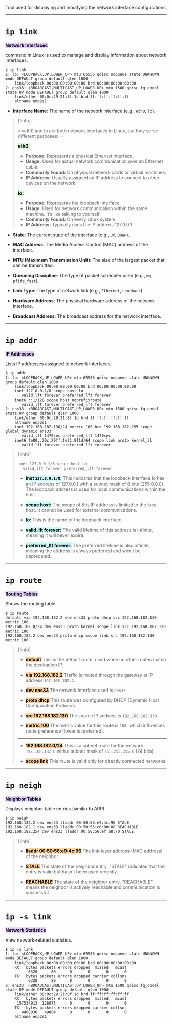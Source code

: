 Tool used for displaying and modifying the network interface configurations

---

# `ip link`

**<mark style="background: #D2B3FFA6;">Network Interfaces</mark>**

command in Linux is used to manage and display information about network interfaces.

```shell ln:False
$ ip link
1: lo: <LOOPBACK,UP,LOWER_UP> mtu 65536 qdisc noqueue state UNKNOWN mode DEFAULT group default qlen 1000
    link/loopback 00:00:00:00:00:00 brd 00:00:00:00:00:00
2: ens33: <BROADCAST,MULTICAST,UP,LOWER_UP> mtu 1500 qdisc fq_codel state UP mode DEFAULT group default qlen 1000
    link/ether 00:0c:29:21:8f:1d brd ff:ff:ff:ff:ff:ff
    altname enp2s1
```

- **Interface Name**: The name of the network interface (e.g., `eth0`, `lo`).
> [!info] 
> 
> ==eth0 and lo are both network interfaces in Linux, but they serve different purposes:==
> 
> **<mark style="background: #BBFABBA6;">eth0:</mark>**
> - **Purpose:** Represents a physical Ethernet interface.
> - **Usage:** Used for actual network communication over an Ethernet cable.
> - **Commonly Found:** On physical network cards or virtual machines.
> - **IP Address:** Usually assigned an IP address to connect to other devices on the network.
> 
> **<mark style="background: #BBFABBA6;">lo:</mark>**
> - **Purpose:** Represents the loopback interface.
> - **Usage:** Used for network communication within the same machine. It’s like talking to yourself.
> - **Commonly Found:** On every Linux system.
> - **IP Address:** Typically uses the IP address 127.0.0.1


- **State**: The current state of the interface (e.g., `UP`, `DOWN`).
    
- **MAC Address**: The Media Access Control (MAC) address of the interface.
    
- **MTU (Maximum Transmission Unit)**: The size of the largest packet that can be transmitted.
    
- **Queueing Discipline**: The type of packet scheduler used (e.g., `mq`, `pfifo_fast`).
    
- **Link Type**: The type of network link (e.g., `Ethernet`, `Loopback`).
    
- **Hardware Address**: The physical hardware address of the network interface.
    
- **Broadcast Address**: The broadcast address for the network interface.

---

# `ip addr`

**<mark style="background: #D2B3FFA6;">IP Addresses</mark>**

Lists IP addresses assigned to network interfaces.

```shell ln:False
$ ip addr
1: lo: <LOOPBACK,UP,LOWER_UP> mtu 65536 qdisc noqueue state UNKNOWN group default qlen 1000
    link/loopback 00:00:00:00:00:00 brd 00:00:00:00:00:00
    inet 127.0.0.1/8 scope host lo
       valid_lft forever preferred_lft forever
    inet6 ::1/128 scope host noprefixroute
       valid_lft forever preferred_lft forever
2: ens33: <BROADCAST,MULTICAST,UP,LOWER_UP> mtu 1500 qdisc fq_codel state UP group default qlen 1000
    link/ether 00:0c:29:21:8f:1d brd ff:ff:ff:ff:ff:ff
    altname enp2s1
    inet 192.168.182.130/24 metric 100 brd 192.168.182.255 scope global dynamic ens33
       valid_lft 1470sec preferred_lft 1470sec
    inet6 fe80::20c:29ff:fe21:8f1d/64 scope link proto kernel_ll
       valid_lft forever preferred_lft forever
```

> [!info] 
> ```bash ln:False
> inet 127.0.0.1/8 scope host lo
> 	valid_lft forever preferred_lft forever
> ```
> 
> - **<mark style="background: #ABF7F7A6;">inet `127.0.0.1/8`:</mark>**
> 	This indicates that the loopback interface lo has an IP address of 127.0.0.1 with a subnet mask of 8 bits (255.0.0.0). The loopback address is used for local communications within the host.
> 
> - **<mark style="background: #ABF7F7A6;">scope host:</mark>**
> 	The scope of this IP address is limited to the local host. It cannot be used for external communications.
> 
> - **<mark style="background: #ABF7F7A6;">lo:</mark>**
> 	This is the name of the loopback interface.
> 
> - **<mark style="background: #ABF7F7A6;">valid_lft forever:</mark>**
> 	The valid lifetime of this address is infinite, meaning it will never expire.
> 
> - **<mark style="background: #ABF7F7A6;">preferred_lft forever:</mark>**
> 	The preferred lifetime is also infinite, meaning the address is always preferred and won't be deprecated.

---

# `ip route`

**<mark style="background: #D2B3FFA6;">Routing Tables</mark>**

Shows the routing table.

```shell ln:False
$ ip route
default via 192.168.182.2 dev ens33 proto dhcp src 192.168.182.130 metric 100
192.168.182.0/24 dev ens33 proto kernel scope link src 192.168.182.130 metric 100
192.168.182.2 dev ens33 proto dhcp scope link src 192.168.182.130 metric 100
```

> [!info] 
> 
> - **<mark style="background: #FFB86CA6;color: black">default</mark>**
> 	This is the default route, used when no other routes match the destination IP.
>     
> - **<mark style="background: #FFB86CA6;color: black">via 192.168.182.2</mark>**
> 	Traffic is routed through the gateway at IP address `192.168.182.2`.
>     
> - **<mark style="background: #FFB86CA6;color: black">dev ens33</mark>**
> 	The network interface used is `ens33`.
>     
> - **<mark style="background: #FFB86CA6;color: black">proto dhcp</mark>**
> 	This route was configured by DHCP (Dynamic Host Configuration Protocol).
>     
> - **<mark style="background: #FFB86CA6;color: black">src 192.168.182.130</mark>**
> 	The source IP address is `192.168.182.130`.
>     
> - **<mark style="background: #FFB86CA6;color: black">metric 100</mark>**
> 	The metric value for this route is `100`, which influences route preference (lower is preferred).
> ---
> - **<mark style="background: #FFB86CA6;color: black">192.168.182.0/24</mark>**
> 	This is a subnet route for the network `192.168.182.0` with a subnet mask of `255.255.255.0` (24 bits).
> 	
> - **<mark style="background: #FFB86CA6;color: black">scope link</mark>**
> 	This route is valid only for directly connected networks.

---

# `ip neigh`

**<mark style="background: #D2B3FFA6;">Neighbor Tables</mark>**

Displays neighbor table entries (similar to ARP)

```shell ln:False
$ ip neigh
192.168.182.2 dev ens33 lladdr 00:50:56:e9:4c:96 STALE
192.168.182.1 dev ens33 lladdr 00:50:56:c0:00:08 REACHABLE
192.168.182.254 dev ens33 lladdr 00:50:56:ef:a8:70 STALE
```

> [!info] 
> 
> - **<mark style="background: #FFB86CA6;color: black">lladdr 00:50:56:e9:4c:96</mark>**
> 	The link-layer address (MAC address) of the neighbor.
> 
> - **<mark style="background: #FFB86CA6;color: black">STALE</mark>**
> 	The state of the neighbor entry. "STALE" indicates that the entry is valid but hasn't been used recently.
> 
> - **<mark style="background: #FFB86CA6;color: black">REACHABLE</mark>**
> 	The state of the neighbor entry. "REACHABLE" means the neighbor is actively reachable and communication is successful.

---

# `ip -s link`

**<mark style="background: #D2B3FFA6;">Network Statistics</mark>**

View network-related statistics.

```shell ln:False
$ ip -s link
1: lo: <LOOPBACK,UP,LOWER_UP> mtu 65536 qdisc noqueue state UNKNOWN mode DEFAULT group default qlen 1000
    link/loopback 00:00:00:00:00:00 brd 00:00:00:00:00:00
    RX:  bytes packets errors dropped  missed   mcast
          6320      80      0       0       0       0
    TX:  bytes packets errors dropped carrier collsns
          6320      80      0       0       0       0
2: ens33: <BROADCAST,MULTICAST,UP,LOWER_UP> mtu 1500 qdisc fq_codel state UP mode DEFAULT group default qlen 1000
    link/ether 00:0c:29:21:8f:1d brd ff:ff:ff:ff:ff:ff
    RX:  bytes packets errors dropped  missed   mcast
     157534913  128873      0       0       0       0
    TX:  bytes packets errors dropped carrier collsns
       4468830   49804      0       0       0       0
    altname enp2s1
```